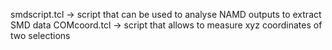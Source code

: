smdscript.tcl -> script that can be used to analyse NAMD outputs to extract SMD data 
COMcoord.tcl  -> script that allows to measure xyz coordinates of two selections
